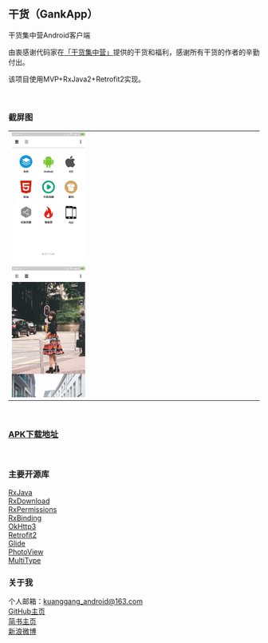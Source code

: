 ## 干货（GankApp）

干货集中营Android客户端

由衷感谢代码家在[「干货集中营」](http://gank.io/)提供的干货和福利，感谢所有干货的作者的辛勤付出。

该项目使用MVP+RxJava2+Retrofit2实现。

<br/>

<!-- ### Gif效果 -->

<!-- <img src="/res/RxGank.gif" style="width: 30%;"> -->

<!-- <br/> -->

### 截屏图

<table>
    <tr>
        <td><img src="/res/screenshot_category.png" style="width: 30%;"></td>
    </tr>
    <tr>
        <td><img src="/res/screenshot_weal.png" style="width: 30%;"></td>
    </tr>
</table>

<br/>

### [APK下载地址](http://fir.im/KgGankApp)

<br/>

### 主要开源库

[RxJava](https://github.com/ReactiveX/RxJava)  
[RxDownload](https://github.com/ssseasonnn/RxDownload)  
[RxPermissions](https://github.com/tbruyelle/RxPermissions)  
[RxBinding](https://github.com/JakeWharton/RxBinding)  
[OkHttp3](https://github.com/square/okhttp)  
[Retrofit2](https://github.com/square/retrofit)  
[Glide](https://github.com/bumptech/glide)  
[PhotoView](https://github.com/chrisbanes/PhotoView)  
[MultiType](https://github.com/drakeet/MultiType)   


### 关于我

个人邮箱：kuanggang_android@163.com  
[GitHub主页](https://github.com/KuangGang)  
[简书主页](http://www.jianshu.com/u/add646e11b85)  
[新浪微博](http://weibo.com/u/1631697645) 